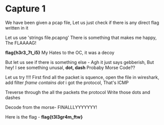 # Capture 1

We have been given a pcap file, Let us just check if there is any direct flag written in it

Let us use 'strings  file.pcapng'
There is something that makes me happy, The FLAAAAG!








 
**flag{h3r3_7t_i5}**
My Hates to the OC, it was a decoy

But let us see if there is something else - 
Agh it just says gebberish, 
But hey! I see something unusal, **dot, dash**
Probaby Morse Code??

Let us try !!!!
First find all the packet is squence, open the file in wireshark, add filter *frame contains dot*
i got the protocol, That's ICMP

Treverse through the all the packets the protocol
Write those dots and dashes 

Decode from the morse-
FINALLLYYYYYYY!

Here is the flag - **flag{t3l3gr4m_ftw}**


